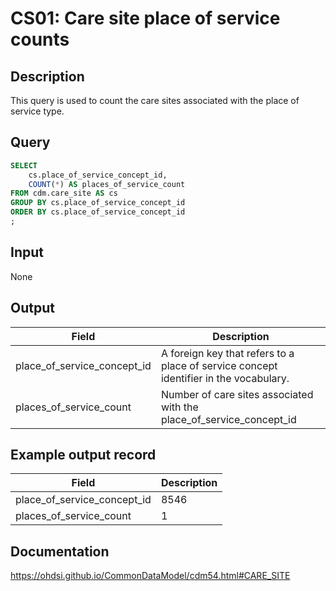 <!---
Group:care site
Name:CS01 Care site place of service counts
Author: Alberto Labarga
CDM Version: 5.4
-->

# CS01: Care site place of service counts

## Description
This query is used to count the care sites associated with the place of service type.

## Query
```sql
SELECT
    cs.place_of_service_concept_id,
    COUNT(*) AS places_of_service_count
FROM cdm.care_site AS cs
GROUP BY cs.place_of_service_concept_id
ORDER BY cs.place_of_service_concept_id
;
```

## Input

None

## Output

| Field |  Description |
| ---------- | ---------------------------------------------- |
| place_of_service_concept_id | A foreign key that refers to a place of service concept identifier in the vocabulary. |
| places_of_service_count | Number of care sites associated with the place_of_service_concept_id  |

## Example output record

| Field |  Description |
| --- | --- |
| place_of_service_concept_id |  8546 |
| places_of_service_count |  1 |

## Documentation
https://ohdsi.github.io/CommonDataModel/cdm54.html#CARE_SITE
